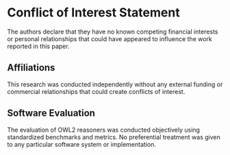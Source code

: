 # Conflict of Interest Statement

The authors declare that they have no known competing financial interests or personal relationships that could have appeared to influence the work reported in this paper.

## Affiliations

This research was conducted independently without any external funding or commercial relationships that could create conflicts of interest.

## Software Evaluation

The evaluation of OWL2 reasoners was conducted objectively using standardized benchmarks and metrics. No preferential treatment was given to any particular software system or implementation.
